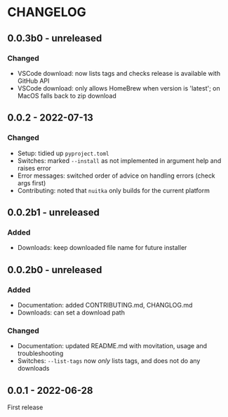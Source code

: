 # CHANGELOG

## 0.0.3b0 - unreleased

### Changed

* VSCode download: now lists tags and checks release is available with GitHub API
* VSCode download: only allows HomeBrew when version is 'latest'; on MacOS falls back to zip download

## 0.0.2 - 2022-07-13

### Changed

* Setup: tidied up `pyproject.toml`
* Switches: marked `--install` as not implemented in argument help and raises error
* Error messages: switched order of advice on handling errors (check args first)
* Contributing: noted that `nuitka` only builds for the current platform

## 0.0.2b1 - unreleased

### Added

* Downloads: keep downloaded file name for future installer

## 0.0.2b0 - unreleased

### Added

* Documentation: added CONTRIBUTING.md, CHANGLOG.md
* Downloads: can set a download path

### Changed

* Documentation: updated README.md with movitation, usage and troubleshooting
* Switches: `--list-tags` now _only_ lists tags, and does not do any downloads

## 0.0.1 - 2022-06-28

First release
